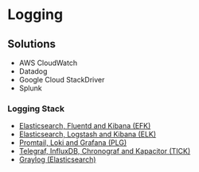 # Logging

## Solutions

- AWS CloudWatch
- Datadog
- Google Cloud StackDriver
- Splunk

### Logging Stack

- [Elasticsearch, Fluentd and Kibana (EFK)](/efk.md)
- [Elasticsearch, Logstash and Kibana (ELK)](/elk.md)
- [Promtail, Loki and Grafana (PLG)](/plg.md)
- [Telegraf, InfluxDB, Chronograf and Kapacitor (TICK)](/tick.md)
- [Graylog (Elasticsearch)](/graylog.md)
